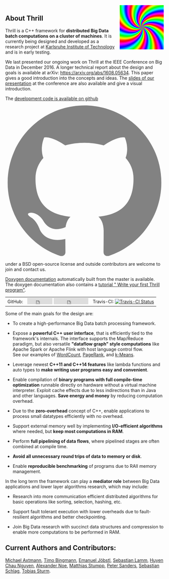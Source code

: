 <div style="float: right; margin-left: 12px">
  <img src="assets/logo-600.png" alt="Thrill logo" width="140" height="140" />
</div>

## About Thrill

Thrill is a C++ framework for **distributed Big Data batch computations on a cluster of machines**. It is currently being designed and developed as a research project at [Karlsruhe Institute of Technology](http://algo2.iti.kit.edu) and is in early testing.

We last presented our ongoing work on Thrill at the IEEE Conference on Big Data in December 2016.
A longer technical report about the design and goals is available at arXiv: <https://arxiv.org/abs/1608.05634>.
This paper gives a good introduction into the concepts and ideas. The [slides of our presentation](http://panthema.net/2016/1206-Thrill-High-Performance-Algorithmic-Distributed-Batch-Data-Processing-with-CPP/) at the conference are also available and give a visual introduction.

The [development code is available on github <span class="icon  icon--github"><svg viewBox="0 0 16 16"><path fill="#828282" d="M7.999,0.431c-4.285,0-7.76,3.474-7.76,7.761 c0,3.428,2.223,6.337,5.307,7.363c0.388,0.071,0.53-0.168,0.53-0.374c0-0.184-0.007-0.672-0.01-1.32 c-2.159,0.469-2.614-1.04-2.614-1.04c-0.353-0.896-0.862-1.135-0.862-1.135c-0.705-0.481,0.053-0.472,0.053-0.472 c0.779,0.055,1.189,0.8,1.189,0.8c0.692,1.186,1.816,0.843,2.258,0.645c0.071-0.502,0.271-0.843,0.493-1.037 C4.86,11.425,3.049,10.76,3.049,7.786c0-0.847,0.302-1.54,0.799-2.082C3.768,5.507,3.501,4.718,3.924,3.65 c0,0,0.652-0.209,2.134,0.796C6.677,4.273,7.34,4.187,8,4.184c0.659,0.003,1.323,0.089,1.943,0.261 c1.482-1.004,2.132-0.796,2.132-0.796c0.423,1.068,0.157,1.857,0.077,2.054c0.497,0.542,0.798,1.235,0.798,2.082 c0,2.981-1.814,3.637-3.543,3.829c0.279,0.24,0.527,0.713,0.527,1.437c0,1.037-0.01,1.874-0.01,2.129 c0,0.208,0.14,0.449,0.534,0.373c3.081-1.028,5.302-3.935,5.302-7.362C15.76,3.906,12.285,0.431,7.999,0.431z"/></svg></span>](http://github.com/thrill/thrill) under a BSD open-source license and outside contributors are welcome to join and contact us.

[Doxygen documentation](http://project-thrill.org/docs/master/) automatically built from the master is available. The doxygen documentation also contains a [tutorial "
Write your first Thrill program"](http://project-thrill.org/docs/master/start_first.html).

<table>
<tr>
<td>GitHub:</td>
<td>
<iframe src="http://ghbtns.com/github-btn.html?user=thrill&repo=thrill&type=watch&count=true" frameborder="0" scrolling="no" width="80" height="20"></iframe>
<iframe src="http://ghbtns.com/github-btn.html?user=thrill&repo=thrill&type=follow&count=true" frameborder="0" scrolling="no" width="110" height="20"></iframe>
</td>
<td>
Travis-CI: <a href="https://travis-ci.org/thrill/thrill"><img src="https://travis-ci.org/thrill/thrill.svg?branch=master" alt="Travis-CI Status" /></a>
</td>
</tr>
</table>

Some of the main goals for the design are:

- To create a high-performance Big Data batch processing framework.

- Expose a **powerful C++ user interface**, that is efficiently tied to the framework's internals. The interface supports the Map/Reduce paradigm, but also versatile **"dataflow graph" style computations** like Apache Spark or Apache Flink with host language control flow.<br>
See our examples of [WordCount](http://project-thrill.org/docs/master/word__count_8hpp_source.html#l00035), [PageRank](http://project-thrill.org/docs/master/page__rank_8hpp_source.html#l00063), and [k-Means](http://project-thrill.org/docs/master/k-means_8hpp_source.html).

- Leverage newest **C++11 and C++14 features** like lambda functions and auto types to **make writing user programs easy and convenient**.

- Enable compilation of **binary programs with full compile-time optimization** runnable directly on hardware without a virtual machine interpreter. Exploit cache effects due to less indirections than in Java and other languages. **Save energy and money** by reducing computation overhead.

- Due to the **zero-overhead** concept of C++, enable applications to process small datatypes efficiently with no overhead.

- Support external memory well by implementing **I/O-efficient algorithms** where needed, but **keep most computations in RAM**.

- Perform **full pipelining of data flows**, where pipelined stages are often combined at compile time.

- **Avoid all unnecessary round trips of data to memory or disk**.

- Enable **reproducible benchmarking** of programs due to RAII memory management.

In the long term the framework can play a **mediator role** between Big Data applications and lower layer algorithms research, which may include:

- Research into more communication efficient distributed algorithms for basic operations like sorting, selection, hashing, etc.

- Support fault tolerant execution with lower overheads due to fault-resilient algorithms and better checkpointing.

- Join Big Data research with succinct data structures and compression to enable more computations to be performed in RAM.

## Current Authors and Contributors:

[Michael Axtmann](https://github.com/MichaelAxtmann),
[Timo Bingmann](http://panthema.net),
[Emanuel Jöbstl](http://eex-dev.net/),
[Sebastian Lamm](https://github.com/sebalamm),
[Huyen Chau Nguyen](http://chau-nguyen.de/),
[Alexander Noe](https://github.com/alexnoe),
[Matthias Stumpp](https://matstumpp.wordpress.com/),
[Peter Sanders](http://algo2.iti.kit.edu/sanders.php),
[Sebastian Schlag](https://github.com/SebastianSchlag),
[Tobias Sturm](http://tobiassturm.de).
